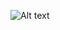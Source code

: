 ![Alt text](https://www.google.com/url?sa=i&url=https%3A%2F%2Fblog.devstream.io%2Fposts%2Fopen-a-pr-in-github%2F&psig=AOvVaw33dsUnz1CrjCN2kyZMFWe3&ust=1697255597779000&source=images&cd=vfe&opi=89978449&ved=0CBEQjRxqFwoTCOjG2vqP8oEDFQAAAAAdAAAAABAI)
